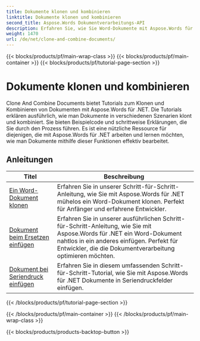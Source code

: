 ```yaml
---
title: Dokumente klonen und kombinieren
linktitle: Dokumente klonen und kombinieren
second_title: Aspose.Words Dokumentverarbeitungs-API
description: Erfahren Sie, wie Sie Word-Dokumente mit Aspose.Words für .NET klonen und kombinieren. Erfahren Sie, wie Sie Kopien von Dokumenten erstellen, mehrere Dokumente zu einem zusammenführen und Abschnitte, Kopf- und Fußzeilen verwalten.
weight: 1470
url: /de/net/clone-and-combine-documents/
---
```


{{< blocks/products/pf/main-wrap-class >}}
{{< blocks/products/pf/main-container >}}
{{< blocks/products/pf/tutorial-page-section >}}

# Dokumente klonen und kombinieren

Clone And Combine Documents bietet Tutorials zum Klonen und Kombinieren von Dokumenten mit Aspose.Words für .NET. Die Tutorials erklären ausführlich, wie man Dokumente in verschiedenen Szenarien klont und kombiniert. Sie bieten Beispielcode und schrittweise Erklärungen, die Sie durch den Prozess führen. Es ist eine nützliche Ressource für diejenigen, die mit Aspose.Words für .NET arbeiten und lernen möchten, wie man Dokumente mithilfe dieser Funktionen effektiv bearbeitet.

 ## Anleitungen
| Titel | Beschreibung |
| --- | --- |
| [Ein Word-Dokument klonen](./cloning-document/) | Erfahren Sie in unserer Schritt-für-Schritt-Anleitung, wie Sie mit Aspose.Words für .NET mühelos ein Word-Dokument klonen. Perfekt für Anfänger und erfahrene Entwickler. |
| [Dokument beim Ersetzen einfügen](./insert-document-at-replace/) | Erfahren Sie in unserer ausführlichen Schritt-für-Schritt-Anleitung, wie Sie mit Aspose.Words für .NET ein Word-Dokument nahtlos in ein anderes einfügen. Perfekt für Entwickler, die die Dokumentverarbeitung optimieren möchten. |
| [Dokument bei Seriendruck einfügen](./insert-document-at-mail-merge/) | Erfahren Sie in diesem umfassenden Schritt-für-Schritt-Tutorial, wie Sie mit Aspose.Words für .NET Dokumente in Seriendruckfelder einfügen. |
{{< /blocks/products/pf/tutorial-page-section >}}

{{< /blocks/products/pf/main-container >}}
{{< /blocks/products/pf/main-wrap-class >}}

{{< blocks/products/products-backtop-button >}}
